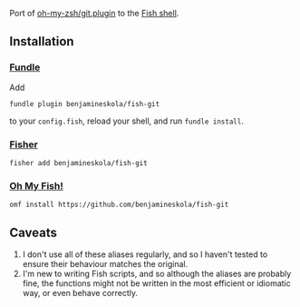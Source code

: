 Port of [oh-my-zsh/git.plugin](https://github.com/robbyrussell/oh-my-zsh/blob/master/plugins/git/git.plugin.zsh) to the [Fish shell](http://fishshell.com).

## Installation

### [Fundle](https://github.com/danhper/fundle)
Add
```fish
fundle plugin benjamineskola/fish-git
```
to your `config.fish`, reload your shell, and run `fundle install`.

### [Fisher](https://github.com/jorgebucaran/fisher)

```fish
fisher add benjamineskola/fish-git
```

### [Oh My Fish!](https://github.com/oh-my-fish)

```fish
omf install https://github.com/benjamineskola/fish-git
```

## Caveats

1. I don't use all of these aliases regularly, and so I haven't tested to
   ensure their behaviour matches the original.
2. I'm new to writing Fish scripts, and so although the aliases are probably
   fine, the functions might not be written in the most efficient or idiomatic
   way, or even behave correctly.
